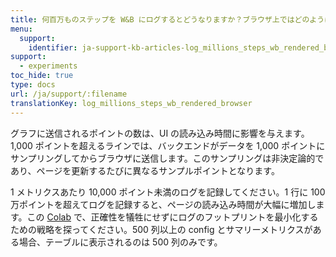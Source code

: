 ```yaml
---
title: 何百万ものステップを W&B にログするとどうなりますか？ブラウザ上ではどのようにレンダリングされますか？
menu:
  support:
    identifier: ja-support-kb-articles-log_millions_steps_wb_rendered_browser
support:
  - experiments
toc_hide: true
type: docs
url: /ja/support/:filename
translationKey: log_millions_steps_wb_rendered_browser
---
```

グラフに送信されるポイントの数は、UI の読み込み時間に影響を与えます。1,000 ポイントを超えるラインでは、バックエンドがデータを 1,000 ポイントにサンプリングしてからブラウザに送信します。このサンプリングは非決定論的であり、ページを更新するたびに異なるサンプルポイントとなります。

1 メトリクスあたり 10,000 ポイント未満のログを記録してください。1 行に 100 万ポイントを超えてログを記録すると、ページの読み込み時間が大幅に増加します。この [Colab](http://wandb.me/log-hf-colab) で、正確性を犠牲にせずにログのフットプリントを最小化するための戦略を探ってください。500 列以上の config とサマリーメトリクスがある場合、テーブルに表示されるのは 500 列のみです。